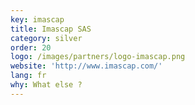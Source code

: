 ```yaml
---
key: imascap
title: Imascap SAS
category: silver
order: 20
logo: /images/partners/logo-imascap.png
website: 'http://www.imascap.com/'
lang: fr
why: What else ?
---
```

